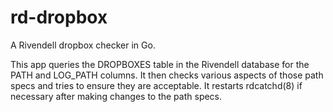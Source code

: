 # rd-dropbox
A Rivendell dropbox checker in Go.

This app queries the DROPBOXES table in the Rivendell database for the PATH and LOG_PATH columns. It then checks various aspects of those path specs and tries to ensure they are acceptable. It restarts rdcatchd(8) if necessary after making changes to the path specs.
